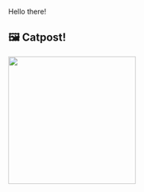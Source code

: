 Hello there!



## 🖼️ Catpost!

<sub>
    <img src="https://cdn2.thecatapi.com/images/d2t.png" height="256">
</sub>

